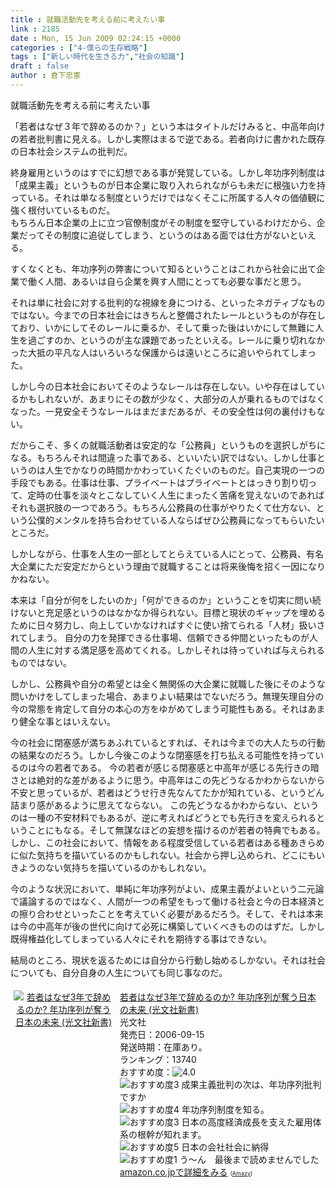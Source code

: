 ```yaml
---
title : 就職活動先を考える前に考えたい事
link : 2185
date : Mon, 15 Jun 2009 02:24:15 +0000
categories : ["4-僕らの生存戦略"]
tags : ["新しい時代を生きる力","社会の知識"]
draft : false
author : 倉下忠憲
---
```


就職活動先を考える前に考えたい事

「若者はなぜ３年で辞めるのか？」という本はタイトルだけみると、中高年向けの若者批判書に見える。しかし実際はまるで逆である。若者向けに書かれた既存の日本社会システムの批判だ。

終身雇用というのはすでに幻想である事が発覚している。しかし年功序列制度は「成果主義」というものが日本企業に取り入れられながらも未だに根強い力を持っている。それは単なる制度というだけではなくそこに所属する人々の価値観に強く根付いているものだ。	  
もちろん日本企業の上に立つ官僚制度がその制度を堅守しているわけだから、企業だってその制度に追従してしまう、というのはある面では仕方がないといえる。

すくなくとも、年功序列の弊害について知るということはこれから社会に出て企業で働く人間、あるいは自ら企業を興す人間にとっても必要な事だと思う。

それは単に社会に対する批判的な視線を身につける、といったネガティブなものではない。今までの日本社会にはきちんと整備されたレールというものが存在しており、いかにしてそのレールに乗るか、そして乗った後はいかにして無難に人生を過ごすのか、というのが主な課題であったといえる。レールに乗り切れなかった大抵の平凡な人はいろいろな保護からは遠いところに追いやられてしまった。

しかし今の日本社会においてそのようなレールは存在しない。いや存在はしているかもしれないが、あまりにその数が少なく、大部分の人が乗れるものではなくなった。一見安全そうなレールはまだまだあるが、その安全性は何の裏付けもない。

だからこそ、多くの就職活動者は安定的な「公務員」というものを選択しがちになる。もちろんそれは間違った事である、といいたい訳ではない。しかし仕事というのは人生でかなりの時間かかわっていくたぐいのものだ。自己実現の一つの手段でもある。仕事は仕事、プライベートはプライベートとはっきり割り切って、定時の仕事を淡々とこなしていく人生にまったく苦痛を覚えないのであればそれも選択肢の一つであろう。もちろん公務員の仕事がやりたくて仕方ない、という公僕的メンタルを持ち合わせている人ならばぜひ公務員になってもらいたいところだ。

しかしながら、仕事を人生の一部としてとらえている人にとって、公務員、有名大企業にただ安定だからという理由で就職することは将来後悔を招く一因になりかねない。

本来は「自分が何をしたいのか」「何ができるのか」ということを切実に問い続けないと充足感というのはなかなか得られない。目標と現状のギャップを埋めるために日々努力し、向上していかなければすぐに使い捨てられる「人材」扱いされてしまう。
自分の力を発揮できる仕事場、信頼できる仲間といったものが人間の人生に対する満足感を高めてくれる。しかしそれは待っていれば与えられるものではない。

しかし、公務員や自分の希望とは全く無関係の大企業に就職した後にそのような問いかけをしてしまった場合、あまりよい結果はでないだろう。無理矢理自分の今の常態を肯定して自分の本心の方をゆがめてしまう可能性もある。それはあまり健全な事とはいえない。

今の社会に閉塞感が満ちあふれているとすれば、それは今までの大人たちの行動の結果なのだろう。しかし今後このような閉塞感を打ち払える可能性を持っているのは今の若者である。
今の若者が感じる閉塞感と中高年が感じる先行きの暗さとは絶対的な差があるように思う。中高年はこの先どうなるかわからないから不安と思っているが、若者はどうせ行き先なんてたかが知れている、というどん詰まり感があるように思えてならない。
この先どうなるかわからない、というのは一種の不安材料でもあるが、逆に考えればどうとでも先行きを変えられるということにもなる。そして無謀なほどの妄想を描けるのが若者の特典でもある。
しかし、この社会において、情報をある程度受信している若者はある種あきらめに似た気持ちを描いているのかもしれない。社会から押し込められ、どこにもいきようのない気持ちを描いているのかもしれない。

今のような状況において、単純に年功序列がよい、成果主義がよいという二元論で議論するのではなく、人間が一つの希望をもって働ける社会と今の日本経済との擦り合わせといったことを考えていく必要があるだろう。そして、それは本来は今の中高年が後の世代に向けて必死に構築していくべきもののはずだ。しかし既得権益化してしまっている人々にそれを期待する事はできない。

結局のところ、現状を返るためには自分から行動し始めるしかない。それは社会についても、自分自身の人生についても同じ事なのだ。

<div class="amz-container"><div class="amz-image" style="width:160px;float:left;text-align:center;padding:5px;"><a href="http://www.amazon.co.jp/%E8%8B%A5%E8%80%85%E3%81%AF%E3%81%AA%E3%81%9C3%E5%B9%B4%E3%81%A7%E8%BE%9E%E3%82%81%E3%82%8B%E3%81%AE%E3%81%8B-%E5%B9%B4%E5%8A%9F%E5%BA%8F%E5%88%97%E3%81%8C%E5%A5%AA%E3%81%86%E6%97%A5%E6%9C%AC%E3%81%AE%E6%9C%AA%E6%9D%A5-%E5%85%89%E6%96%87%E7%A4%BE%E6%96%B0%E6%9B%B8-%E5%9F%8E-%E7%B9%81%E5%B9%B8/dp/4334033709%3FSubscriptionId%3D1KSYSW29HR75HP3ZJP02%26tag%3Dengineer-22%26linkCode%3Dxm2%26camp%3D2025%26creative%3D165953%26creativeASIN%3D4334033709"><img src="http://ecx.images-amazon.com/images/I/311SDR3RC7L._SL160_.jpg" alt="若者はなぜ3年で辞めるのか? 年功序列が奪う日本の未来 (光文社新書)" border="0" /></a></div><div class="amz-content" style="margin-left:170px;padding:5px;"><div class="amz-title"><a href="http://www.amazon.co.jp/%E8%8B%A5%E8%80%85%E3%81%AF%E3%81%AA%E3%81%9C3%E5%B9%B4%E3%81%A7%E8%BE%9E%E3%82%81%E3%82%8B%E3%81%AE%E3%81%8B-%E5%B9%B4%E5%8A%9F%E5%BA%8F%E5%88%97%E3%81%8C%E5%A5%AA%E3%81%86%E6%97%A5%E6%9C%AC%E3%81%AE%E6%9C%AA%E6%9D%A5-%E5%85%89%E6%96%87%E7%A4%BE%E6%96%B0%E6%9B%B8-%E5%9F%8E-%E7%B9%81%E5%B9%B8/dp/4334033709%3FSubscriptionId%3D1KSYSW29HR75HP3ZJP02%26tag%3Dengineer-22%26linkCode%3Dxm2%26camp%3D2025%26creative%3D165953%26creativeASIN%3D4334033709">若者はなぜ3年で辞めるのか? 年功序列が奪う日本の未来 (光文社新書)</a></div><div class="amz-manufacturer">光文社</div><div class="amz-releasedate">発売日：2006-09-15</div><div class="amz-availability">発送時期：在庫あり。</div><div class="amz-salesrank">ランキング：13740</div><div class="amz-averagerating">おすすめ度：<img src="http://images-jp.amazon.com/images/G/09/x-locale/common/customer-reviews/stars-4-0.gif" alt="4.0" /></div><div class="amz-review"><img src="http://images-jp.amazon.com/images/G/09/x-locale/common/customer-reviews/stars-3-0.gif" alt="おすすめ度3" /> 成果主義批判の次は、年功序列批判ですか<br /><img src="http://images-jp.amazon.com/images/G/09/x-locale/common/customer-reviews/stars-4-0.gif" alt="おすすめ度4" /> 年功序列制度を知る。<br /><img src="http://images-jp.amazon.com/images/G/09/x-locale/common/customer-reviews/stars-3-0.gif" alt="おすすめ度3" /> 日本の高度経済成長を支えた雇用体系の根幹が知れます。<br /><img src="http://images-jp.amazon.com/images/G/09/x-locale/common/customer-reviews/stars-5-0.gif" alt="おすすめ度5" /> 日本の会社社会に納得<br /><img src="http://images-jp.amazon.com/images/G/09/x-locale/common/customer-reviews/stars-1-0.gif" alt="おすすめ度1" /> う〜ん　最後まで読めませんでした<br /></div><div class="amz-link"><a href="http://www.amazon.co.jp/%E8%8B%A5%E8%80%85%E3%81%AF%E3%81%AA%E3%81%9C3%E5%B9%B4%E3%81%A7%E8%BE%9E%E3%82%81%E3%82%8B%E3%81%AE%E3%81%8B-%E5%B9%B4%E5%8A%9F%E5%BA%8F%E5%88%97%E3%81%8C%E5%A5%AA%E3%81%86%E6%97%A5%E6%9C%AC%E3%81%AE%E6%9C%AA%E6%9D%A5-%E5%85%89%E6%96%87%E7%A4%BE%E6%96%B0%E6%9B%B8-%E5%9F%8E-%E7%B9%81%E5%B9%B8/dp/4334033709%3FSubscriptionId%3D1KSYSW29HR75HP3ZJP02%26tag%3Dengineer-22%26linkCode%3Dxm2%26camp%3D2025%26creative%3D165953%26creativeASIN%3D4334033709">amazon.co.jpで詳細をみる</a> <span style="font-size:xx-small;">(<a href="http://amazy.tk/" target="_blank">Amazy</a>)</span></div></div><div style="clear:left;"></div></div>

